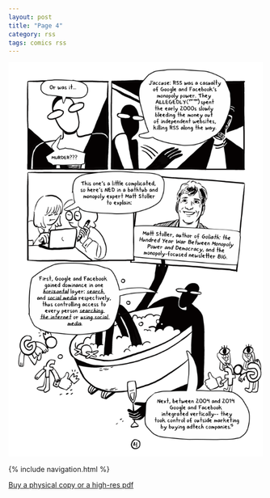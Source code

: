 ```yaml
---
layout: post
title: "Page 4"
category: rss
tags: comics rss
---
```


![Cover](/assets/riprss/5.png)

{% include navigation.html %}

[Buy a physical copy ](https://audmcname.bigcartel.com)[or a high-res pdf](https://audmcname.itch.io)

